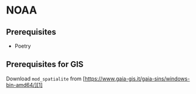 # NOAA

## Prerequisites

* Poetry

## Prerequisites for GIS

Download `mod_spatialite` from [https://www.gaia-gis.it/gaia-sins/windows-bin-amd64/][1]

[1]: https://www.gaia-gis.it/gaia-sins/windows-bin-amd64/
